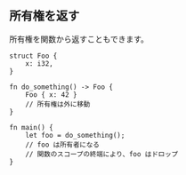 ## 所有権を返す

所有権を関数から返すこともできます。

```
struct Foo {
    x: i32,
}

fn do_something() -> Foo {
    Foo { x: 42 }
    // 所有権は外に移動
}

fn main() {
    let foo = do_something();
    // foo は所有者になる
    // 関数のスコープの終端により、foo はドロップ
}
```
